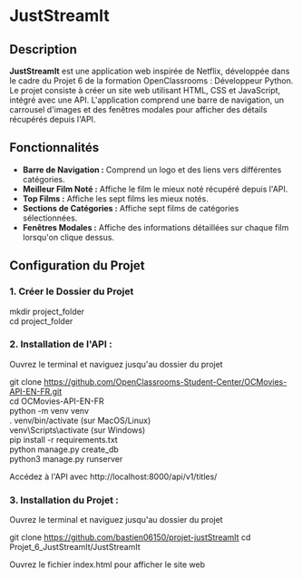 # JustStreamIt

## Description

**JustStreamIt** est une application web inspirée de Netflix, développée dans le cadre du Projet 6 de la formation OpenClassrooms : Développeur Python. Le projet consiste à créer un site web utilisant HTML, CSS et JavaScript, intégré avec une API. L'application comprend une barre de navigation, un carrousel d'images et des fenêtres modales pour afficher des détails récupérés depuis l'API.

## Fonctionnalités

- **Barre de Navigation :** Comprend un logo et des liens vers différentes catégories.
- **Meilleur Film Noté :** Affiche le film le mieux noté récupéré depuis l'API.
- **Top Films :** Affiche les sept films les mieux notés.
- **Sections de Catégories :** Affiche sept films de catégories sélectionnées.
- **Fenêtres Modales :** Affiche des informations détaillées sur chaque film lorsqu'on clique dessus.

## Configuration du Projet

### 1. Créer le Dossier du Projet

mkdir project_folder  
cd project_folder  

### 2. Installation de l'API :

Ouvrez le terminal et naviguez jusqu'au dossier du projet

git clone https://github.com/OpenClassrooms-Student-Center/OCMovies-API-EN-FR.git  
cd OCMovies-API-EN-FR  
python -m venv venv  
. venv/bin/activate (sur MacOS/Linux)  
venv\Scripts\activate (sur Windows)  
pip install -r requirements.txt  
python manage.py create_db  
python3 manage.py runserver  

Accédez à l'API avec http://localhost:8000/api/v1/titles/  

### 3. Installation du Projet :

Ouvrez le terminal et naviguez jusqu'au dossier du projet

git clone https://github.com/bastien06150/projet-justStreamIt
cd Projet_6_JustStreamIt/JustStreamIt  

Ouvrez le fichier index.html pour afficher le site web
